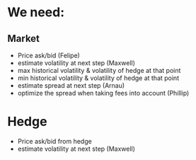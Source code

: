 # We need:


## Market 
* Price ask/bid (Felipe)
* estimate volatility at next step (Maxwell) 
* max historical volatility & volatility of hedge at that point
* min historical volatility & volatility of hedge at that point
* estimate spread at next step (Arnau)
* optimize the spread when taking fees into account (Phillip)

# Hedge
* Price ask/bid from hedge 
* estimate volatility at next step (Maxwell) 

